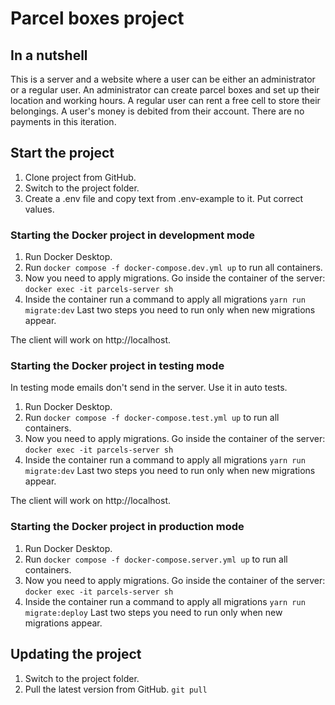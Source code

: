 # Parcel boxes project

## In a nutshell
This is a server and a website where a user can be either an administrator or a regular user. An administrator can create parcel boxes and set up their location and working hours. A regular user can rent a free cell to store their belongings. A user's money is debited from their account. There are no payments in this iteration.

## Start the project
1. Clone project from GitHub. 
2. Switch to the project folder.
3. Create a .env file and copy text from .env-example to it. Put correct values.

### Starting the Docker project in development mode
1. Run Docker Desktop.
2. Run
```docker compose -f docker-compose.dev.yml up```
to run all containers.
4. Now you need to apply migrations. Go inside the container of the server:
```docker exec -it parcels-server sh```
5. Inside the container run a command to apply all migrations
```yarn run migrate:dev```
Last two steps you need to run only when new migrations appear.

The client will work on http://localhost.

### Starting the Docker project in testing mode
In testing mode emails don't send in the server. Use it in auto tests.
1. Run Docker Desktop.
2. Run
   ```docker compose -f docker-compose.test.yml up```
   to run all containers.
4. Now you need to apply migrations. Go inside the container of the server:
   ```docker exec -it parcels-server sh```
5. Inside the container run a command to apply all migrations
   ```yarn run migrate:dev```
   Last two steps you need to run only when new migrations appear.

The client will work on http://localhost.

### Starting the Docker project in production mode
1. Run Docker Desktop.
2. Run
   ```docker compose -f docker-compose.server.yml up```
   to run all containers.
4. Now you need to apply migrations. Go inside the container of the server:
   ```docker exec -it parcels-server sh```
5. Inside the container run a command to apply all migrations
   ```yarn run migrate:deploy```
   Last two steps you need to run only when new migrations appear.

## Updating the project 
1. Switch to the project folder.
2. Pull the latest version from GitHub.
   ```git pull```
